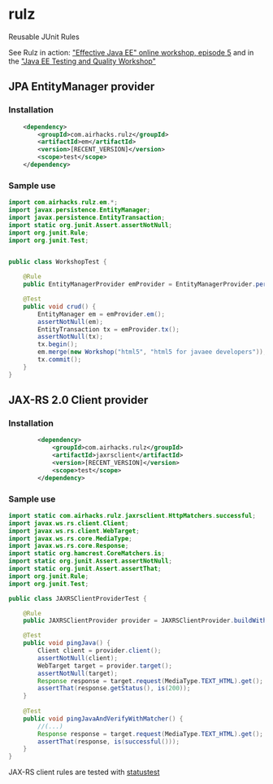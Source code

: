 # rulz
Reusable JUnit Rules

See Rulz in action: ["Effective Java EE" online workshop, episode 5](http://effectivejavaee.com) and in the ["Java EE Testing and Quality Workshop"](http://javaeetesting.com)

## JPA EntityManager provider

### Installation

```xml
    <dependency>
        <groupId>com.airhacks.rulz</groupId>
        <artifactId>em</artifactId>
        <version>[RECENT_VERSION]</version>
        <scope>test</scope>
    </dependency>
```
### Sample use

```java
import com.airhacks.rulz.em.*;
import javax.persistence.EntityManager;
import javax.persistence.EntityTransaction;
import static org.junit.Assert.assertNotNull;
import org.junit.Rule;
import org.junit.Test;


public class WorkshopTest {

    @Rule
    public EntityManagerProvider emProvider = EntityManagerProvider.persistenceUnit("it");

    @Test
    public void crud() {
        EntityManager em = emProvider.em();
        assertNotNull(em);
        EntityTransaction tx = emProvider.tx();
        assertNotNull(tx);
        tx.begin();
        em.merge(new Workshop("html5", "html5 for javaee developers"));
        tx.commit();
    }
}
```
## JAX-RS 2.0 Client provider

### Installation

```xml
        <dependency>
            <groupId>com.airhacks.rulz</groupId>
            <artifactId>jaxrsclient</artifactId>
            <version>[RECENT_VERSION]</version>
            <scope>test</scope>
        </dependency>
```

### Sample use

```java
import static com.airhacks.rulz.jaxrsclient.HttpMatchers.successful;
import javax.ws.rs.client.Client;
import javax.ws.rs.client.WebTarget;
import javax.ws.rs.core.MediaType;
import javax.ws.rs.core.Response;
import static org.hamcrest.CoreMatchers.is;
import static org.junit.Assert.assertNotNull;
import static org.junit.Assert.assertThat;
import org.junit.Rule;
import org.junit.Test;

public class JAXRSClientProviderTest {

    @Rule
    public JAXRSClientProvider provider = JAXRSClientProvider.buildWithURI("http://www.java.com");

    @Test
    public void pingJava() {
        Client client = provider.client();
        assertNotNull(client);
        WebTarget target = provider.target();
        assertNotNull(target);
        Response response = target.request(MediaType.TEXT_HTML).get();
        assertThat(response.getStatus(), is(200));
    }
    
    @Test
    public void pingJavaAndVerifyWithMatcher() {
        //(...)
        Response response = target.request(MediaType.TEXT_HTML).get();
        assertThat(response, is(successful()));
    }
}
```

JAX-RS client rules are tested with [statustest](https://github.com/AdamBien/statustest)
